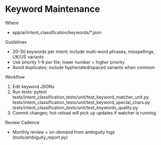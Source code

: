 # Keyword Maintenance

Where
- app/ai/intent_classification/keywords/*.json

Guidelines
- 20–30 keywords per intent; include multi-word phrases, misspellings, UK/US variants
- Use priority 1–9 per file; lower number = higher priority
- Avoid duplicates; include hyphenated/spaced variants when common

Workflow
1) Edit keyword JSONs
2) Run tests: pytest tests/intent_classification_tests/unit/test_keyword_matcher_unit.py tests/intent_classification_tests/unit/test_keyword_special_chars.py tests/intent_classification_tests/unit/test_keywords_quality.py
3) Commit changes; hot-reload will pick up updates if watcher is running

Review Cadence
- Monthly review + on-demand from ambiguity logs (tools/ambiguity_report.py)
